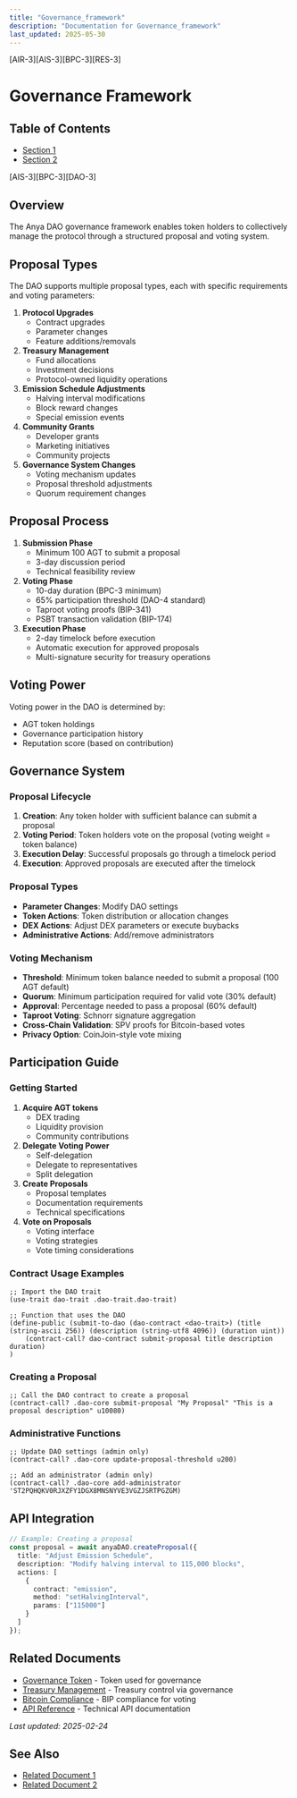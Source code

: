 ```yaml
---
title: "Governance_framework"
description: "Documentation for Governance_framework"
last_updated: 2025-05-30
---
```

[AIR-3][AIS-3][BPC-3][RES-3]


# Governance Framework

## Table of Contents

- [Section 1](#section-1)
- [Section 2](#section-2)


[AIS-3][BPC-3][DAO-3]

## Overview

The Anya DAO governance framework enables token holders to collectively manage the protocol through a structured proposal and voting system.

## Proposal Types

The DAO supports multiple proposal types, each with specific requirements and voting parameters:

1. **Protocol Upgrades**
   - Contract upgrades
   - Parameter changes
   - Feature additions/removals
2. **Treasury Management**
   - Fund allocations
   - Investment decisions
   - Protocol-owned liquidity operations
3. **Emission Schedule Adjustments**
   - Halving interval modifications
   - Block reward changes
   - Special emission events
4. **Community Grants**
   - Developer grants
   - Marketing initiatives
   - Community projects
5. **Governance System Changes**
   - Voting mechanism updates
   - Proposal threshold adjustments
   - Quorum requirement changes

## Proposal Process

1. **Submission Phase**
   - Minimum 100 AGT to submit a proposal
   - 3-day discussion period
   - Technical feasibility review
2. **Voting Phase**
   - 10-day duration (BPC-3 minimum)
   - 65% participation threshold (DAO-4 standard)
   - Taproot voting proofs (BIP-341)
   - PSBT transaction validation (BIP-174)
3. **Execution Phase**
   - 2-day timelock before execution
   - Automatic execution for approved proposals
   - Multi-signature security for treasury operations

## Voting Power

Voting power in the DAO is determined by:

- AGT token holdings
- Governance participation history
- Reputation score (based on contribution)

## Governance System

### Proposal Lifecycle

1. **Creation**: Any token holder with sufficient balance can submit a proposal
2. **Voting Period**: Token holders vote on the proposal (voting weight = token balance)
3. **Execution Delay**: Successful proposals go through a timelock period
4. **Execution**: Approved proposals are executed after the timelock

### Proposal Types

- **Parameter Changes**: Modify DAO settings
- **Token Actions**: Token distribution or allocation changes
- **DEX Actions**: Adjust DEX parameters or execute buybacks
- **Administrative Actions**: Add/remove administrators

### Voting Mechanism

- **Threshold**: Minimum token balance needed to submit a proposal (100 AGT default)
- **Quorum**: Minimum participation required for valid vote (30% default)
- **Approval**: Percentage needed to pass a proposal (60% default)
- **Taproot Voting**: Schnorr signature aggregation
- **Cross-Chain Validation**: SPV proofs for Bitcoin-based votes
- **Privacy Option**: CoinJoin-style vote mixing

## Participation Guide

### Getting Started

1. **Acquire AGT tokens**
   - DEX trading
   - Liquidity provision
   - Community contributions
2. **Delegate Voting Power**
   - Self-delegation
   - Delegate to representatives
   - Split delegation
3. **Create Proposals**
   - Proposal templates
   - Documentation requirements
   - Technical specifications
4. **Vote on Proposals**
   - Voting interface
   - Voting strategies
   - Vote timing considerations

### Contract Usage Examples

```clarity
;; Import the DAO trait
(use-trait dao-trait .dao-trait.dao-trait)

;; Function that uses the DAO
(define-public (submit-to-dao (dao-contract <dao-trait>) (title (string-ascii 256)) (description (string-utf8 4096)) (duration uint))
    (contract-call? dao-contract submit-proposal title description duration)
)
```

### Creating a Proposal

```clarity
;; Call the DAO contract to create a proposal
(contract-call? .dao-core submit-proposal "My Proposal" "This is a proposal description" u10080)
```

### Administrative Functions

```clarity
;; Update DAO settings (admin only)
(contract-call? .dao-core update-proposal-threshold u200)

;; Add an administrator (admin only)
(contract-call? .dao-core add-administrator 'ST2PQHQKV0RJXZFY1DGX8MNSNYVE3VGZJSRTPGZGM)
```

## API Integration

```typescript
// Example: Creating a proposal
const proposal = await anyaDAO.createProposal({
  title: "Adjust Emission Schedule",
  description: "Modify halving interval to 115,000 blocks",
  actions: [
    {
      contract: "emission",
      method: "setHalvingInterval",
      params: ["115000"]
    }
  ]
});
```

## Related Documents

- [Governance Token](GOVERNANCE_TOKEN.md) - Token used for governance
- [Treasury Management](TREASURY_MANAGEMENT.md) - Treasury control via governance
- [Bitcoin Compliance](BITCOIN_COMPLIANCE.md) - BIP compliance for voting
- [API Reference](api/GOVERNANCE_API.md) - Technical API documentation

*Last updated: 2025-02-24* 

## See Also

- [Related Document 1](./INSTALLATION.md)
- [Related Document 2](../INSTALLATION_REVIEW.md)
